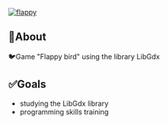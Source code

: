 <a href="https://ibb.co/ZfNnBKd"><img src="https://i.ibb.co/D1Lx9k4/flappy.png" alt="flappy" border="0"></a>

## :triangular_flag_on_post:About
:bird:Game "Flappy bird" using the library LibGdx
## :white_check_mark:Goals
<ul>
    <li>studying the LibGdx library</li>
    <li>programming skills training</li>
</ul>
